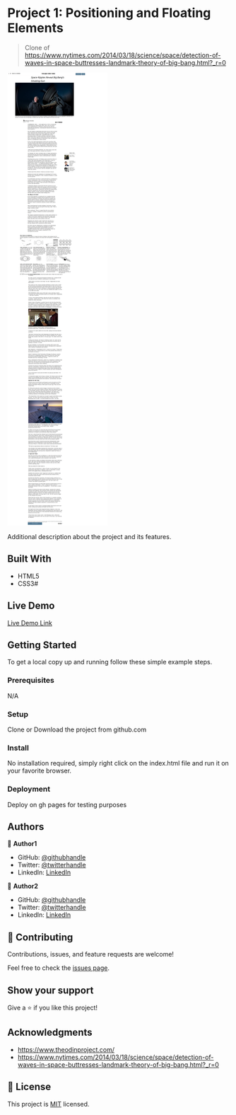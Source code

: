 # Project 1: Positioning and Floating Elements

> Clone of https://www.nytimes.com/2014/03/18/science/space/detection-of-waves-in-space-buttresses-landmark-theory-of-big-bang.html?_r=0 

![screenshot](./Screenshot.png)

Additional description about the project and its features.

## Built With

- HTML5
- CSS3#


## Live Demo

[Live Demo Link](https://oxenprogrammer.github.io/new-york-times-clone/)


## Getting Started


To get a local copy up and running follow these simple example steps.

### Prerequisites
N/A

### Setup
Clone or Download the project from github.com
### Install
No installation required, simply right click on the index.html file and run it on your favorite browser.

### Deployment
Deploy on gh pages for testing purposes



## Authors

👤 **Author1**

- GitHub: [@githubhandle](https://github.com/oxenprogrammer)
- Twitter: [@twitterhandle](https://twitter.com/ox_emmy)
- LinkedIn: [LinkedIn](https://www.linkedin.com/in/emanuel-okello-1217b4b3/)

👤 **Author2**

- GitHub: [@githubhandle](https://github.com/diamond-nicholas)
- Twitter: [@twitterhandle](https://twitter.com/diamondnich)
- LinkedIn: [LinkedIn](https://www.linkedin.com/in/diamond-nicholas/)

## 🤝 Contributing

Contributions, issues, and feature requests are welcome!

Feel free to check the [issues page](issues/).

## Show your support

Give a ⭐️ if you like this project!

## Acknowledgments

- https://www.theodinproject.com/
- https://www.nytimes.com/2014/03/18/science/space/detection-of-waves-in-space-buttresses-landmark-theory-of-big-bang.html?_r=0


## 📝 License

This project is [MIT](lic.url) licensed.